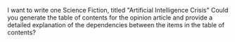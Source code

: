 I want to write one Science Fiction, titled "Artificial Intelligence Crisis" Could you generate the table of contents for the opinion article and provide a detailed explanation of the dependencies between the items in the table of contents?